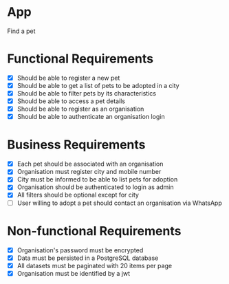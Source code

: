 # App

Find a pet

# Functional Requirements

- [x] Should be able to register a new pet
- [x] Should be able to get a list of pets to be adopted in a city
- [x] Should be able to filter pets by its characteristics
- [x] Should be able to access a pet details
- [x] Should be able to register as an organisation
- [x] Should be able to authenticate an organisation login

# Business Requirements

- [x] Each pet should be associated with an organisation
- [x] Organisation must register city and mobile number
- [x] City must be informed to be able to list pets for adoption
- [x] Organisation should be authenticated to login as admin
- [x] All filters should be optional except for city
- [ ] User willing to adopt a pet should contact an organisation via WhatsApp

# Non-functional Requirements

- [x] Organisation's password must be encrypted
- [x] Data must be persisted in a PostgreSQL database
- [x] All datasets must be paginated with 20 items per page
- [x] Organisation must be identified by a jwt
